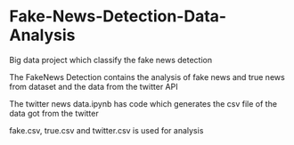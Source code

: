 # Fake-News-Detection-Data-Analysis
Big data project which classify the fake news detection

The FakeNews Detection contains the analysis of fake news and true news from dataset and the data from the twitter API 

The twitter news data.ipynb has code which generates the csv file of the data got from the twitter

fake.csv, true.csv and twitter.csv is used for analysis

